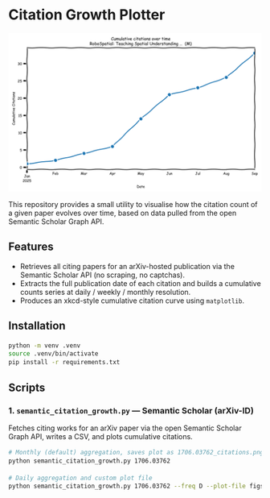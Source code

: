 # Citation Growth Plotter

![Example cumulative citation plot](2411.16537_citations.png)


This repository provides a small utility to visualise how the citation count of a given paper evolves over time, based on data pulled from the open Semantic Scholar Graph API.

## Features

* Retrieves all citing papers for an arXiv-hosted publication via the Semantic Scholar API (no scraping, no captchas).
* Extracts the full publication date of each citation and builds a cumulative counts series at daily / weekly / monthly resolution.
* Produces an xkcd-style cumulative citation curve using `matplotlib`.

## Installation

```bash
python -m venv .venv
source .venv/bin/activate
pip install -r requirements.txt
```

## Scripts

### 1. `semantic_citation_growth.py`  — Semantic Scholar (arXiv-ID)

Fetches citing works for an arXiv paper via the open Semantic Scholar Graph API, writes a CSV, and plots cumulative citations.

```bash
# Monthly (default) aggregation, saves plot as 1706.03762_citations.png
python semantic_citation_growth.py 1706.03762

# Daily aggregation and custom plot file
python semantic_citation_growth.py 1706.03762 --freq D --plot-file figs/attn_daily.png -v
```
